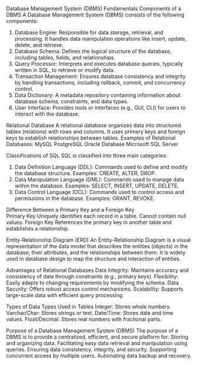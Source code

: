 Database Management System (DBMS) Fundamentals
Components of a DBMS
A Database Management System (DBMS) consists of the following components:
1. Database Engine: Responsible for data storage, retrieval, and processing. It handles data manipulation operations like insert, update, delete, and retrieve.
2. Database Schema: Defines the logical structure of the database, including tables, fields, and relationships.
3. Query Processor: Interprets and executes database queries, typically written in SQL, to retrieve or modify data.
4. Transaction Management: Ensures database consistency and integrity by handling transactions, including rollback, commit, and concurrency control.
5. Data Dictionary: A metadata repository containing information about database schema, constraints, and data types.
6. User Interface: Provides tools or interfaces (e.g., GUI, CLI) for users to interact with the database.

Relational Database
A relational database organizes data into structured tables (relations) with rows and columns. It uses primary keys and foreign keys to establish relationships between tables.
Examples of Relational Databases:
MySQL
PostgreSQL
Oracle Database
Microsoft SQL Server

Classifications of SQL
SQL is classified into three main categories:
1. Data Definition Language (DDL): Commands used to define and modify the database structure. Examples: CREATE, ALTER, DROP.
2. Data Manipulation Language (DML): Commands used to manage data within the database. Examples: SELECT, INSERT, UPDATE, DELETE.
3. Data Control Language (DCL): Commands used to control access and permissions in the database. Examples: GRANT, REVOKE.

Difference Between a Primary Key and a Foreign Key	
Primary Key Uniquely identifies each record in a table. Cannot contain null values.
Foreign Key References the primary key in another table and establishes a relationship.

Entity-Relationship Diagram (ERD)
An Entity-Relationship Diagram is a visual representation of the data model that describes the entities (objects) in the database, their attributes, and the relationships between them. It is widely used in database design to map the structure and interaction of entities.

Advantages of Relational Databases
Data Integrity: Maintains accuracy and consistency of data through constraints (e.g., primary keys).
Flexibility: Easily adapts to changing requirements by modifying the schema.
Data Security: Offers robust access control mechanisms.
Scalability: Supports large-scale data with efficient query processing.

Types of Data Types Used in Tables
Integer: Stores whole numbers.
Varchar/Char: Stores strings or text.
Date/Time: Stores date and time values.
Float/Decimal: Stores real numbers with fractional parts.

Purpose of a Database Management System (DBMS)
The purpose of a DBMS is to provide a centralized, efficient, and secure platform for:
Storing and organizing data.
Facilitating easy data retrieval and manipulation using queries.
Ensuring data consistency, integrity, and security.
Supporting concurrent access by multiple users.
Automating data backup and recovery.
